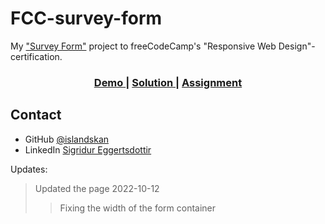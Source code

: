 # FCC-survey-form

My ["Survey Form"](https://www.freecodecamp.org/learn/responsive-web-design/responsive-web-design-projects/build-a-survey-form) project to freeCodeCamp's "Responsive Web Design"- certification.

<div align="center">
  <h3>
    <a href="https://islandskan-fcc-responsive-survey.netlify.app">
      Demo
    </a>
    <span> | </span>
    <a href="https://github.com/islandskan/FCC-survey-form">
      Solution
    </a>
    <span> | </span>
    <a href="https://www.freecodecamp.org/learn/responsive-web-design/responsive-web-design-projects/build-a-survey-form">
      Assignment
    </a>
  </h3>
</div>

## Contact

-   GitHub [@islandskan](https://github.com/islandskan)
-   LinkedIn [Sigridur Eggertsdottir](https://www.linkedin.com/in/sigridureggertsdottir/)

Updates:

> Updated the page 2022-10-12
>
> > Fixing the width of the form container
